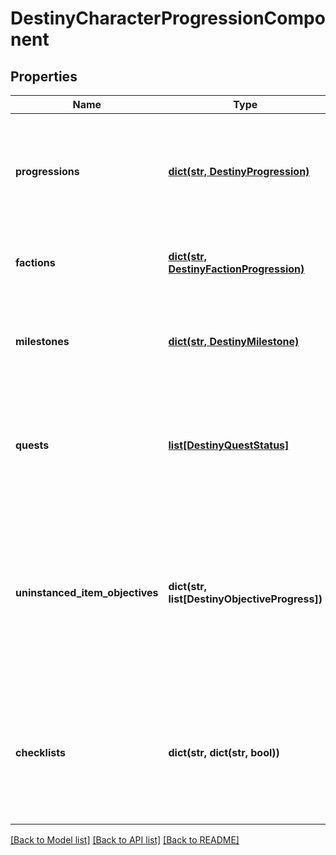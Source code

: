 # DestinyCharacterProgressionComponent

## Properties
Name | Type | Description | Notes
------------ | ------------- | ------------- | -------------
**progressions** | [**dict(str, DestinyProgression)**](DestinyProgression.md) | A Dictionary of all known progressions for the Character, keyed by the Progression&#39;s hash.  Not all progressions have user-facing data, but those who do will have that data contained in the DestinyProgressionDefinition. | [optional] 
**factions** | [**dict(str, DestinyFactionProgression)**](DestinyFactionProgression.md) | A dictionary of all known Factions, keyed by the Faction&#39;s hash. It contains data about this character&#39;s status with the faction. | [optional] 
**milestones** | [**dict(str, DestinyMilestone)**](DestinyMilestone.md) | Milestones are related to the simple progressions shown in the game, but return additional and hopefully helpful information for users about the specifics of the Milestone&#39;s status. | [optional] 
**quests** | [**list[DestinyQuestStatus]**](DestinyQuestStatus.md) | If the user has any active quests, the quests&#39; statuses will be returned here.  Note that quests have been largely supplanted by Milestones, but that doesn&#39;t mean that they won&#39;t make a comeback independent of milestones at some point. | [optional] 
**uninstanced_item_objectives** | **dict(str, list[DestinyObjectiveProgress])** | Sometimes, you have items in your inventory that don&#39;t have instances, but still have Objective information. This provides you that objective information for uninstanced items.   This dictionary is keyed by the item&#39;s hash: which you can use to look up the name and description for the overall task(s) implied by the objective. The value is the list of objectives for this item, and their statuses. | [optional] 
**checklists** | **dict(str, dict(str, bool))** | The set of checklists that can be examined for this specific character, keyed by the hash identifier of the Checklist (DestinyChecklistDefinition)  For each checklist returned, its value is itself a Dictionary keyed by the checklist&#39;s hash identifier with the value being a boolean indicating if it&#39;s been discovered yet. | [optional] 

[[Back to Model list]](../README.md#documentation-for-models) [[Back to API list]](../README.md#documentation-for-api-endpoints) [[Back to README]](../README.md)


